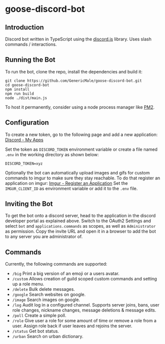 # goose-discord-bot

## Introduction

Discord bot written in TypeScript using the [discord.js](http://discord.js.org/) library.
Uses slash commands / interactions.

## Running the Bot

To run the bot, clone the repo, install the dependencies and build it:

    git clone https://github.com/GenericMale/goose-discord-bot.git
    cd goose-discord-bot
    npm install
    npm run build
    node ./dist/main.js

To host it permanently, consider using a node process manager like [PM2](https://pm2.keymetrics.io/).

## Configuration

To create a new token, go to the following page and add a new application: [Discord - My Apps](https://discordapp.com/developers/applications/me)

Set the token as `DISCORD_TOKEN` environment variable or create a file named `.env` in the working directory as shown below:


    DISCORD_TOKEN=xyz

Optionally the bot can automatically upload images and gifs for custom commands to imgur to make sure they stay reachable.
To do that register an application on imgur: [Imgur - Register an Application](https://api.imgur.com/oauth2/addclient)
Set the `IMGUR_CLIENT_ID` as environment variable or add it to the `.env` file.

## Inviting the Bot

To get the bot onto a discord server, head to the application in the discord developer portal as explained above.
Switch to the OAuth2 Settings and select `bot` and `applications.commands` as scopes, as well as `Administrator` as permission.
Copy the invite URL and open it in a browser to add the bot to any server you are administrator of.

## Commands

Currently, the following commands are supported:

* `/big` Print a big version of an emoji or a users avatar.
* `/custom` Allows creation of guild scoped custom commands and setting up a role menu.
* `/delete` Bulk delete messages.
* `/google` Search websites on google.
* `/image` Search images on google.
* `/log` Audit log in a configured channel. Supports server joins, bans, user role changes, nickname changes, message deletions & message edits.
* `/poll` Create a simple poll.
* `/role` Give user a role for some amount of time or remove a role from a user. Assign role back if user leaves and rejoins the server.
* `/status` Get bot status.
* `/urban` Search on urban dictionary.
